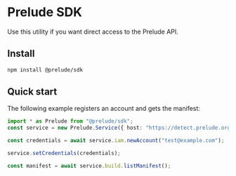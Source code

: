 # Prelude SDK

Use this utility if you want direct access to the Prelude API.

## Install

```bash
npm install @prelude/sdk
```

## Quick start

The following example registers an account and gets the manifest:

```typescript
import * as Prelude from "@prelude/sdk";
const service = new Prelude.Service({ host: "https://detect.prelude.org" });

const credentials = await service.iam.newAccount("test@example.com");

service.setCredentials(credentials);

const manifest = await service.build.listManifest();
```
